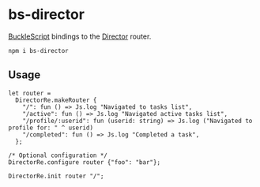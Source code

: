 # bs-director

[BuckleScript](https://github.com/bloomberg/bucklescript) bindings to the [Director](https://github.com/flatiron/director) router.

```
npm i bs-director
```

## Usage

```reason
let router =
  DirectorRe.makeRouter {
    "/": fun () => Js.log "Navigated to tasks list",
    "/active": fun () => Js.log "Navigated active tasks list",
    "/profile/:userid": fun (userid: string) => Js.log ("Navigated to profile for: " ^ userid)
    "/completed": fun () => Js.log "Completed a task",
  };

/* Optional configuration */ 
DirectorRe.configure router {"foo": "bar"};

DirectorRe.init router "/";
```
